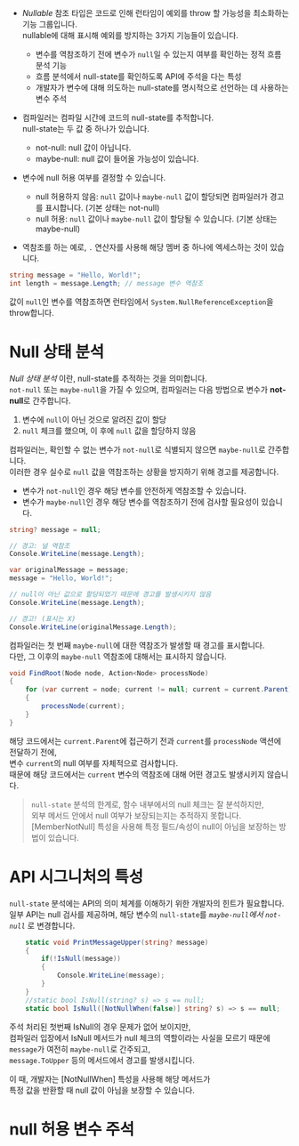 - _Nullable_ 참조 타입은 코드로 인해 런타임이 예외를 throw 할 가능성을 최소화하는 기능 그룹입니다.    
nullable에 대해 표시해 예외를 방지하는 3가지 기능들이 있습니다.
   - 변수를 역참조하기 전에 변수가 `null`일 수 있는지 여부를 확인하는 정적 흐름 분석 기능
   - 흐름 분석에서 null-state를 확인하도록 API에 주석을 다는 특성
   - 개발자가 변수에 대해 의도하는 null-state를 명시적으로 선언하는 데 사용하는 변수 주석

- 컴파일러는 컴파일 시간에 코드의 null-state를 추적합니다.    
null-state는 두 값 중 하나가 있습니다.
    - not-null: null 값이 아닙니다.
    - maybe-null: null 값이 들어올 가능성이 있습니다.

- 변수에 null 허용 여부를 결정할 수 있습니다.
   - null 허용하지 않음: `null` 값이나 `maybe-null` 값이 할당되면 컴파일러가 경고를 표시합니다. (기본 상태는 not-null)
   - null 허용: `null` 값이나 `maybe-null` 값이 할당될 수 있습니다. (기본 상태는 maybe-null)

- 역참조를 하는 예로, `.` 연산자를 사용해 해당 멤버 중 하나에 엑세스하는 것이 있습니다.
```cs
string message = "Hello, World!";
int length = message.Length; // message 변수 역참조
```
값이 `null`인 변수를 역참조하면 런타임에서 `System.NullReferenceException`을 throw합니다.   

# Null 상태 분석
_Null 상태 분석_ 이란, null-state를 추적하는 것을 의미합니다.      
`not-null` 또는 `maybe-null`을 가질 수 있으며, 컴파일러는 다음 방법으로 변수가 **not-null**로 간주합니다.   

1. 변수에 `null`이 아닌 것으로 알려진 값이 할당
2. `null` 체크를 했으며, 이 후에 `null` 값을 할당하지 않음

컴파일러는, 확인할 수 없는 변수가 `not-null`로 식별되지 않으면 `maybe-null`로 간주합니다.   
이러한 경우 실수로 `null` 값을 역참조하는 상황을 방지하기 위해 경고를 제공합니다.    

- 변수가 `not-null`인 경우 해당 변수를 안전하게 역참조할 수 있습니다.
- 변수가 `maybe-null`인 경우 해당 변수를 역참조하기 전에 검사할 필요성이 있습니다.

```cs
string? message = null;

// 경고: 널 역참조
Console.WriteLine(message.Length);

var originalMessage = message;
message = "Hello, World!";

// null이 아닌 값으로 할당되었기 때문에 경고를 발생시키지 않음
Console.WriteLine(message.Length);

// 경고! (표시는 X)
Console.WriteLine(originalMessage.Length);
```
컴파일러는 첫 번째 `maybe-null`에 대한 역참조가 발생할 때 경고를 표시합니다.    
다만, 그 이후의 `maybe-null` 역참조에 대해서는 표시하지 않습니다.    

```cs
void FindRoot(Node node, Action<Node> processNode)
{
    for (var current = node; current != null; current = current.Parent)
    {
        processNode(current);
    }
}
```
해당 코드에서는 `current.Parent`에 접근하기 전과 `current`를 `processNode` 액션에 전달하기 전에,     
변수 `current`의 null 여부를 자체적으로 검사합니다.   
때문에 해당 코드에서는 `current` 변수의 역참조에 대해 어떤 경고도 발생시키지 않습니다.   

> `null-state` 분석의 한계로, 함수 내부에서의 null 체크는 잘 분석하지만,     
> 외부 메서드 안에서 null 여부가 보장되는지는 추적하지 못합니다.     
> [MemberNotNull] 특성을 사용해 특정 필드/속성이 null이 아님을 보장하는 방법이 있습니다.

# API 시그니처의 특성
`null-state` 분석에는 API의 의미 체계를 이해하기 위한 개발자의 힌트가 필요합니다.    
일부 API는 null 검사를 제공하며, 해당 변수의 `null-state`를 _`maybe-null`에서 `not-null`_ 로 변경합니다.

```cs
    static void PrintMessageUpper(string? message)
    {
        if(!IsNull(message))
        {
            Console.WriteLine(message);
        }
    }
    //static bool IsNull(string? s) => s == null;
    static bool IsNull([NotNullWhen(false)] string? s) => s == null;
```
주석 처리된 첫번째 IsNull의 경우 문제가 없어 보이지만,   
컴파일러 입장에서 IsNull 메서드가 null 체크의 역할이라는 사실을 모르기 때문에 `message`가 여전히 `maybe-null`로 간주되고,    
`message.ToUpper` 등의 메서드에서 경고를 발생시킵니다.    

이 때, 개발자는 [NotNullWhen] 특성을 사용해 해당 메서드가       
특정 값을 반환할 때 null 값이 아님을 보장할 수 있습니다.  

# null 허용 변수 주석
